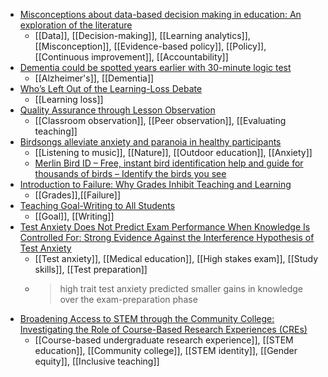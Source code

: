 - [Misconceptions about data-based decision making in education: An exploration of the literature](https://www.sciencedirect.com/science/article/pii/S0191491X1930416X)
	- [[Data]], [[Decision-making]], [[Learning analytics]], [[Misconception]], [[Evidence-based policy]], [[Policy]], [[Continuous improvement]], [[Accountability]]
- [Dementia could be spotted years earlier with 30-minute logic test](https://www.thetimes.co.uk/article/dementia-could-be-spotted-years-earlier-with-30-minute-logic-test-0zmfs5nkx?utm_medium=Social&utm_source=Twitter#Echobox=1665636561)
	- [[Alzheimer's]], [[Dementia]]
- [Who’s Left Out of the Learning-Loss Debate](https://www.newyorker.com/news/essay/whos-left-out-of-the-learning-loss-debate)
	- [[Learning loss]]
- [Quality Assurance through Lesson Observation](https://occamshairdryer.wordpress.com/2021/12/04/quality-assurance-through-lesson-observation/)
	- [[Classroom observation]], [[Peer observation]], [[Evaluating teaching]]
- [Birdsongs alleviate anxiety and paranoia in healthy participants](https://www.nature.com/articles/s41598-022-20841-0)
	- [[Listening to music]], [[Nature]], [[Outdoor education]], [[Anxiety]]
	- [Merlin Bird ID – Free, instant bird identification help and guide for thousands of birds – Identify the birds you see](https://merlin.allaboutbirds.org/)
- [Introduction to Failure: Why Grades Inhibit Teaching and Learning](https://radicalscholarship.com/2022/10/07/introduction-to-failure-why-grades-inhibit-teaching-and-learning/)
	- [[Grades]],[[Failure]]
- [Teaching Goal-Writing to All Students](https://www.facultyfocus.com/articles/effective-teaching-strategies/teaching-goal-writing-to-all-students/)
	- [[Goal]], [[Writing]]
- [Test Anxiety Does Not Predict Exam Performance When Knowledge Is Controlled For: Strong Evidence Against the Interference Hypothesis of Test Anxiety](https://journals.sagepub.com/doi/10.1177/09567976221119391)
	- [[Test anxiety]], [[Medical education]], [[High stakes exam]], [[Study skills]], [[Test preparation]]
	- >high trait test anxiety predicted smaller gains in knowledge over the exam-preparation phase
- [Broadening Access to STEM through the Community College: Investigating the Role of Course-Based Research Experiences (CREs)](https://www.lifescied.org/doi/10.1187/cbe.21-08-0203)
	- [[Course-based undergraduate research experience]], [[STEM education]], [[Community college]], [[STEM identity]], [[Gender equity]], [[Inclusive teaching]]